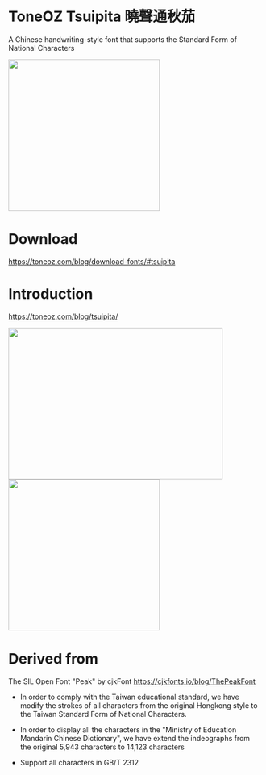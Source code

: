 # ToneOZ Tsuipita 曉聲通秋茄
A Chinese handwriting-style font that supports the Standard Form of National Characters

<img src="https://github.com/jeffreyxuan/toneoz-font-tsuipita/assets/14179988/999f8844-820e-4e61-ab40-79ab5d5416f2" width=300 height=300>

# Download
https://toneoz.com/blog/download-fonts/#tsuipita

# Introduction
https://toneoz.com/blog/tsuipita/


<img src="https://github.com/jeffreyxuan/toneoz-font-tsuipita/assets/14179988/e5c69603-deec-40fb-9b63-9beead00b14d" width=425 height=300>
<img src="https://github.com/jeffreyxuan/toneoz-font-tsuipita/assets/14179988/7826be21-91ed-4205-ab27-88fc4fe063f7" width=300 height=300>

# Derived from 
The SIL Open Font "Peak" by cjkFont
https://cjkfonts.io/blog/ThePeakFont

- In order to comply with the Taiwan educational standard, we have modify the strokes of all characters from the original Hongkong style to the Taiwan Standard Form of National Characters.
  
- In order to display all the characters in the "Ministry of Education Mandarin Chinese Dictionary", we have extend the indeographs from the original 5,943 characters to 14,123 characters

- Support all characters in GB/T 2312
